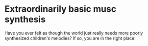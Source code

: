 # Extraordinarily basic musc synthesis
Have you ever felt as though the world just really needs more poorly synthesized children's melodies? If so, you are in the right place!
